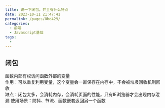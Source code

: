 ```yaml
---
title: 说一下闭包，并且有什么特点
date: 2023-10-11 21:47:41
permalink: /pages/8bd429/
categories: 
  - 前端
  - Javascript基础
tags: 
  - 
---
```

## 闭包
函数内部有权访问函数外部的变量  
作用：可以重复利用变量，这个变量会一直保存在内存中，不会被垃圾回收机制回收  
缺点：闭包太多，会消耗内存，会消耗页面的性能，只有IE浏览器才会出现内存泄漏
使用场景：防抖、节流、函数嵌套返回另一个函数
